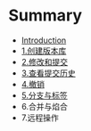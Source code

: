 # Summary

* [Introduction](README.md)
* [1.创建版本库](chapter1.md)
* [2.修改和提交](2xiu-gai-he-ti-jiao.md)
* [3.查看提交历史](3cha-kan-ti-jiao-li-shi.md)
* [4.撤销](4che-xiao.md)
* [5.分支与标签](5fen-zhi-yu-biao-qian.md)
* 6.合并与焰合
* 7.远程操作

